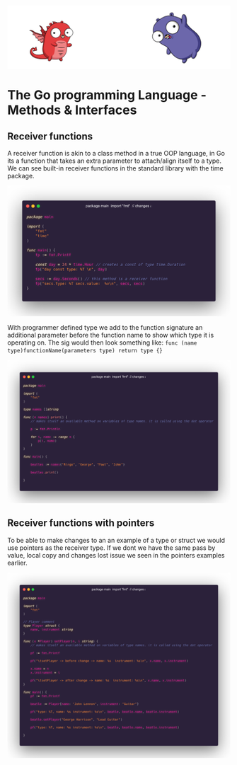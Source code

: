 ![](/assets/gologo.png)

# The Go programming Language - Methods & Interfaces

## Receiver functions

A receiver function is akin to a class method in a true OOP language, in Go its a function that takes an extra parameter to attach/align itself to a type. We can see built-in receiver functions in the standard library with the time package.

![](/core/src/14-methods-and-interfaces/assets/1401-builtin.png)

With programmer defined type we add to the function signature an additional parameter before the function name to show which type it is operating on. The sig would then look something like: `func (name type)functionName(parameters type) return type {}`

![](/core/src/14-methods-and-interfaces/assets/1402-receivers.png)

## Receiver functions with pointers

To be able to make changes to an an example of a type or struct we would use pointers as the receiver type. If we dont we have the same pass by value, local copy and changes lost issue we seen in the pointers examples earlier.

![](/core/src/14-methods-and-interfaces/assets/1403-pointer-receivers.png)
